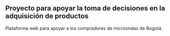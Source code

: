 # 

## Proyecto para apoyar la toma de decisiones en la adquisición de productos

Plataforma web para apoyar a los compradores de microondas de Bogotá.